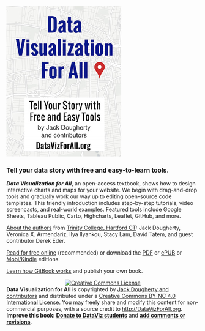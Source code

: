 ![](cover_300wide.jpg)

### Tell your data story with free and easy-to-learn tools.

***Data Visualization for All***, an open-access textbook, shows how to design interactive charts and maps for your website. We begin with drag-and-drop tools and gradually work our way up to editing open-source code templates. This friendly introduction includes step-by-step tutorials, video screencasts, and real-world examples. Featured tools include Google Sheets, Tableau Public, Carto, Highcharts, Leaflet, GitHub, and more.

[About the authors](introduction/who.md) from [Trinity College, Hartford CT](http://www.trincoll.edu): Jack Dougherty, Veronica X. Armendariz, Ilya Ilyankou, Stacy Lam, David Tatem, and guest contributor Derek Eder.

[Read for free online](https://www.gitbook.com/read/book/jackdougherty/datavizforall) (recommended) or download the [PDF](https://www.gitbook.com/download/pdf/book/jackdougherty/datavizforall) or [ePUB](https://www.gitbook.com/download/epub/book/jackdougherty/datavizforall) or [Mobi/Kindle](https://www.gitbook.com/download/mobi/book/jackdougherty/datavizforall) editions.

[Learn how GitBook works](gitbook) and publish your own book.

<div style="text-align:center">
<a rel="license" href="http://creativecommons.org/licenses/by-nc/4.0/">
  <img alt="Creative Commons License" style="border-width:0" src="https://licensebuttons.net/l/by-nc/4.0/88x31.png" />
</a></div>
<div style="text-align:left">
<strong>Data Visualization for All</strong> is copyrighted
by <a href="https://www.datavizforall.org/introduction/who.html">Jack Dougherty and contributors</a>
and distributed under a <a rel="license" href="http://creativecommons.org/licenses/by-nc/4.0/">Creative Commons BY-NC 4.0 International License</a>.
You may freely share and modify this content for non-commercial purposes, with a source credit to <a href="http://DataVizForAll.org">http://DataVizForAll.org</a>.
<br /><strong>Improve this book: <a href="https://www.datavizforall.org/donate">Donate to DataViz students</a></strong> and <strong><a href="https://www.datavizforall.org/introduction/how.html">add comments or revisions</a></strong>.
</div>
